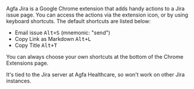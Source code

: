Agfa Jira is a Google Chrome extension that adds handy actions to a
Jira issue page.  You can access the actions via the extension icon,
or by using keyboard shortcuts.  The default shortcuts are listed
below:

* Email issue <kbd>Alt+S</kbd> (mnemonic: "send")
* Copy Link as Markdown <kbd>Alt+L</kbd>
* Copy Title <kbd>Alt+T</kbd>

You can always choose your own shortcuts at the bottom of the Chrome
Extensions page.

It's tied to the Jira server at Agfa Healthcare, so won't work on
other Jira instances.
